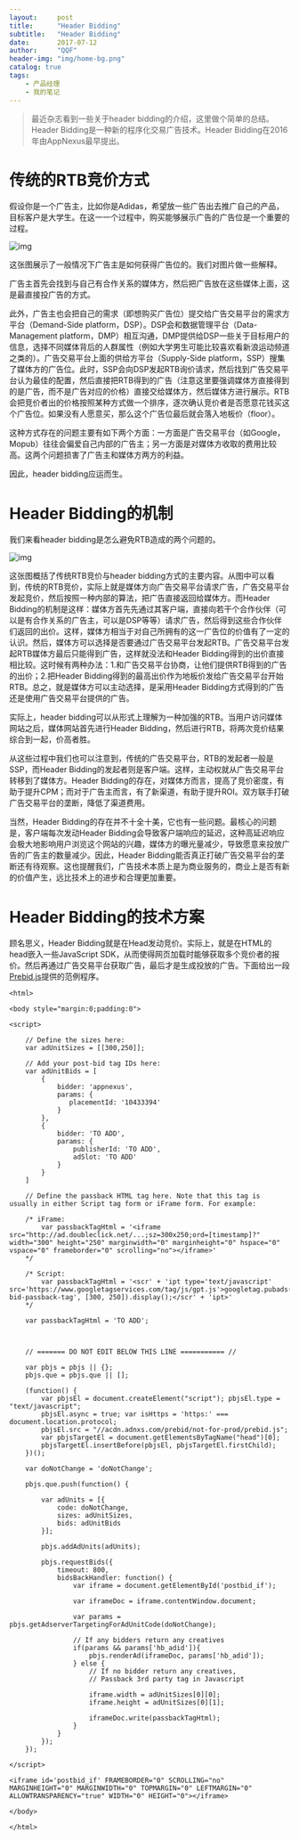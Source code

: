 ```yaml
---
layout:     post
title:      "Header Bidding"
subtitle:   "Header Bidding"
date:       2017-07-12
author:     "QQF"
header-img: "img/home-bg.png"
catalog: true
tags:
    - 产品经理
    - 我的笔记
---
```


> 最近杂志看到一些关于header bidding的介绍，这里做个简单的总结。Header Bidding是一种新的程序化交易广告技术。Header Bidding在2016年由AppNexus最早提出。

# 传统的RTB竞价方式

假设你是一个广告主，比如你是Adidas，希望放一些广告出去推广自己的产品，目标客户是大学生。在这一一个过程中，购买能够展示广告的广告位是一个重要的过程。

![img](/img/in-post/2017-07-12-header-bidding/01.png)

这张图展示了一般情况下广告主是如何获得广告位的。我们对图片做一些解释。

广告主首先会找到与自己有合作关系的媒体方，然后把广告放在这些媒体上面，这是最直接投广告的方式。

此外，广告主也会把自己的需求（即想购买广告位）提交给广告交易平台的需求方平台（Demand-Side platform，DSP）。DSP会和数据管理平台（Data-Management platform，DMP）相互沟通，DMP提供给DSP一些关于目标用户的信息，选择不同媒体背后的人群属性（例如大学男生可能比较喜欢看新浪运动频道之类的）。广告交易平台上面的供给方平台（Supply-Side platform，SSP）搜集了媒体方的广告位。此时，SSP会向DSP发起RTB询价请求，然后找到广告交易平台认为最佳的配置，然后直接把RTB得到的广告（注意这里要强调媒体方直接得到的是广告，而不是广告对应的价格）直接交给媒体方，然后媒体方进行展示。RTB会把竞价者出的价格按照某种方式做一个排序，逐次确认竞价者是否愿意花钱买这个广告位。如果没有人愿意买，那么这个广告位最后就会落入地板价（floor）。

这种方式存在的问题主要有如下两个方面：一方面是广告交易平台（如Google，Mopub）往往会偏爱自己内部的广告主；另一方面是对媒体方收取的费用比较高。这两个问题损害了广告主和媒体方两方的利益。

因此，header bidding应运而生。

# Header Bidding的机制

我们来看header bidding是怎么避免RTB造成的两个问题的。

![img](/img/in-post/2017-07-12-header-bidding/02.png)

这张图概括了传统RTB竞价与header bidding方式的主要内容。从图中可以看到，传统的RTB竞价，实际上就是媒体方向广告交易平台请求广告，广告交易平台发起竞价，然后按照一种内部的算法，把广告直接返回给媒体方。而Header Bidding的机制是这样：媒体方首先先通过其客户端，直接向若干个合作伙伴（可以是有合作关系的广告主，可以是DSP等等）请求广告，然后得到这些合作伙伴们返回的出价。这样，媒体方相当于对自己所拥有的这一广告位的价值有了一定的认识。然后，媒体方可以选择是否要通过广告交易平台发起RTB。广告交易平台发起RTB媒体方最后只能得到广告，这样就没法和Header Bidding得到的出价直接相比较。这时候有两种办法：1.和广告交易平台协商，让他们提供RTB得到的广告的出价；2.把Header Bidding得到的最高出价作为地板价发给广告交易平台开始RTB。总之，就是媒体方可以主动选择，是采用Header Bidding方式得到的广告还是使用广告交易平台提供的广告。

实际上，header bidding可以从形式上理解为一种加强的RTB。当用户访问媒体网站之后，媒体网站首先进行Header Bidding，然后进行RTB，将两次竞价结果综合到一起，价高者胜。

从这些过程中我们也可以注意到，传统的广告交易平台，RTB的发起者一般是SSP，而Header Bidding的发起者则是客户端。这样，主动权就从广告交易平台转移到了媒体方。Header Bidding的存在，对媒体方而言，提高了竞价密度，有助于提升CPM；而对于广告主而言，有了新渠道，有助于提升ROI。双方联手打破广告交易平台的垄断，降低了渠道费用。

当然，Header Bidding的存在并不十全十美，它也有一些问题。最核心的问题是，客户端每次发动Header Bidding会导致客户端响应的延迟，这种高延迟响应会极大地影响用户浏览这个网站的兴趣，媒体方的曝光量减少，导致愿意来投放广告的广告主的数量减少。因此，Header Bidding能否真正打破广告交易平台的垄断还有待观察。这也提醒我们，广告技术本质上是为商业服务的，商业上是否有新的价值产生，远比技术上的进步和合理更加重要。

# Header Bidding的技术方案

顾名思义，Header Bidding就是在Head发动竞价。实际上，就是在HTML的head嵌入一些JavaScript SDK，从而使得网页加载时能够获取多个竞价者的报价。然后再通过广告交易平台获取广告，最后才是生成投放的广告。下面给出一段[Prebid.js](http://prebid.org/)提供的范例程序。


```
<html>

<body style="margin:0;padding:0">

<script>

    // Define the sizes here:
    var adUnitSizes = [[300,250]];

    // Add your post-bid tag IDs here:
    var adUnitBids = [
        {
            bidder: 'appnexus',
            params: {
               placementId: '10433394'
            }
        },
        {
            bidder: 'TO ADD',
            params: {
                publisherId: 'TO ADD',
                adSlot: 'TO ADD'
            }
        }
    ]

    // Define the passback HTML tag here. Note that this tag is usually in either Script tag form or iFrame form. For example:

    /* iFrame:
        var passbackTagHtml = '<iframe src="http://ad.doubleclick.net/...;sz=300x250;ord=[timestamp]?" width="300" height="250" marginwidth="0" marginheight="0" hspace="0" vspace="0" frameborder="0" scrolling="no"></iframe>'
    */

    /* Script:
        var passbackTagHtml = '<scr' + 'ipt type='text/javascript' src='https://www.googletagservices.com/tag/js/gpt.js'>googletag.pubads().definePassback('/19968/header-bid-passback-tag', [300, 250]).display();</scr' + 'ipt>'
    */

    var passbackTagHtml = 'TO ADD';



    // ======= DO NOT EDIT BELOW THIS LINE =========== //
    
    var pbjs = pbjs || {};
    pbjs.que = pbjs.que || [];

    (function() {
        var pbjsEl = document.createElement("script"); pbjsEl.type = "text/javascript";
        pbjsEl.async = true; var isHttps = 'https:' === document.location.protocol;
        pbjsEl.src = "//acdn.adnxs.com/prebid/not-for-prod/prebid.js";
        var pbjsTargetEl = document.getElementsByTagName("head")[0];
        pbjsTargetEl.insertBefore(pbjsEl, pbjsTargetEl.firstChild);
    })();

    var doNotChange = 'doNotChange';

    pbjs.que.push(function() {

        var adUnits = [{
            code: doNotChange,
            sizes: adUnitSizes,
            bids: adUnitBids
        }];

        pbjs.addAdUnits(adUnits);

        pbjs.requestBids({
            timeout: 800,
            bidsBackHandler: function() {
                var iframe = document.getElementById('postbid_if');
                
                var iframeDoc = iframe.contentWindow.document;

                var params = pbjs.getAdserverTargetingForAdUnitCode(doNotChange);

                // If any bidders return any creatives
                if(params && params['hb_adid']){
                    pbjs.renderAd(iframeDoc, params['hb_adid']);
                } else {
                    // If no bidder return any creatives,
                    // Passback 3rd party tag in Javascript

                    iframe.width = adUnitSizes[0][0];
                    iframe.height = adUnitSizes[0][1];

                    iframeDoc.write(passbackTagHtml);
                }
            }
        });
    });  

</script>

<iframe id='postbid_if' FRAMEBORDER="0" SCROLLING="no" MARGINHEIGHT="0" MARGINWIDTH="0" TOPMARGIN="0" LEFTMARGIN="0" ALLOWTRANSPARENCY="true" WIDTH="0" HEIGHT="0"></iframe>

</body>

</html>
```
